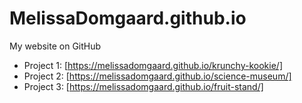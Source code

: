 # MelissaDomgaard.github.io
My website on GitHub
* Project 1: [https://melissadomgaard.github.io/krunchy-kookie/]
* Project 2: [https://melissadomgaard.github.io/science-museum/]
* Project 3: [https://melissadomgaard.github.io/fruit-stand/]

